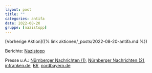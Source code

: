 ```yaml
---
layout: post
title: ""
categories: antifa
date: 2022-08-20
gruppe: [nazistopp] 
---
```


[Vorherige Aktion]({% link aktionen/_posts/2022-08-20-antifa.md %})

Berichte:
[Nazistopp](https://www.nazistopp-nuernberg.de/)

Presse u.A.:
[Nürnberger Nachrichten (1)](https://www.nn.de/nuernberg/mehrere-demos-in-nurnberg-mehr-als-2000-menschen-protestieren-auf-den-strassen-1.12450345), [Nürnberger Nachrichten (2)](https://www.nn.de/nuernberg/demos-in-nurnberg-wortgefechte-beleidigung-und-eine-bedrohliche-situation-1.12452345), [infranken.de](https://www.infranken.de/lk/nuernberg/nuernberg-zahlreiche-versammlungen-am-samstag-polizei-berichtet-von-teils-aufgeheizter-stimmung-art-5525122), [BR](https://www.br.de/nachrichten/bayern/demos-in-nuernberg-sorgen-fuer-verkehrsbehinderungen,TF29J1w), [nordbayern.de](https://www.nordbayern.de/region/nuernberg/querdenker-aufmarsch-kundgebungen-in-nurnberg-blieben-insgesamt-friedlich-1.12450234)
